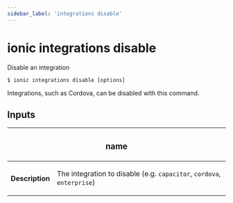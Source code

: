 ```yaml
---
sidebar_label: 'integrations disable'
---
```


# ionic integrations disable

Disable an integration

```shell
$ ionic integrations disable [options]
```

Integrations, such as Cordova, can be disabled with this command.

## Inputs

<table className="reference-table">
  <thead>
    <tr>
      <th colSpan="2">
        <h3>name</h3>
      </th>
    </tr>
  </thead>
  <tbody>
    <tr>
      <th>Description</th>
      <td>
        <p>
          The integration to disable (e.g. <code>capacitor</code>, <code>cordova</code>, <code>enterprise</code>)
        </p>
      </td>
    </tr>
  </tbody>
</table>
